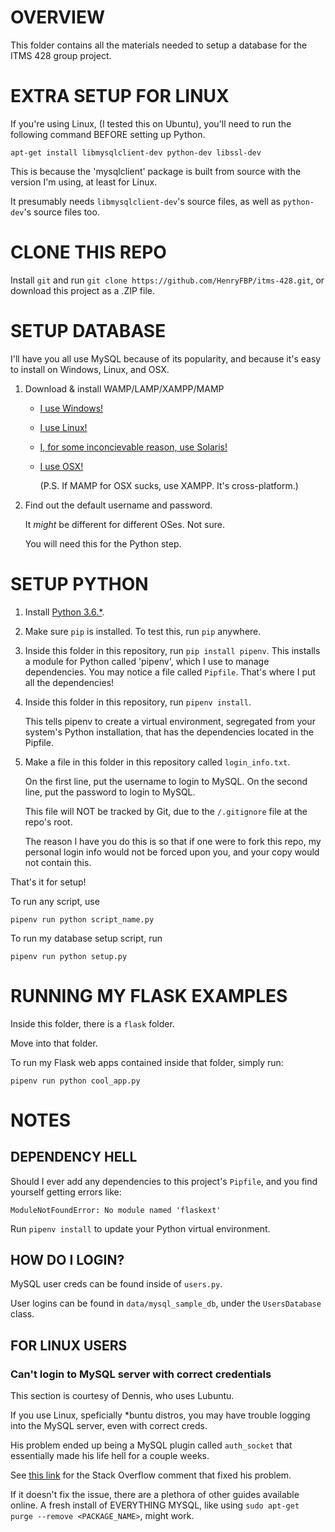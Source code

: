 # OVERVIEW

This folder contains all the materials needed to setup a database for the ITMS 428 group project.

# EXTRA SETUP FOR LINUX

If you're using Linux, (I tested this on Ubuntu), you'll need to run the following command BEFORE setting up Python.

`apt-get install libmysqlclient-dev python-dev libssl-dev`

This is because the 'mysqlclient' package is built from source with the version I'm using, at least for Linux.

It presumably needs `libmysqlclient-dev`'s source files, as well as `python-dev`'s source files too.

# CLONE THIS REPO

Install `git` and run `git clone https://github.com/HenryFBP/itms-428.git`, or download this project as a .ZIP file.

# SETUP DATABASE

I'll have you all use MySQL because of its popularity, and because it's easy to install on Windows, Linux, and OSX.

1. Download & install WAMP/LAMP/XAMPP/MAMP
    - [I use Windows!](http://www.wampserver.com/en/)
    - [I use Linux!](https://www.linode.com/docs/web-servers/lamp/install-lamp-stack-on-ubuntu-16-04/)
    - [I, for some inconcievable reason, use Solaris!](https://www.apachefriends.org/index.html)
    - [I use OSX!](https://www.mamp.info/en/)

      (P.S. If MAMP for OSX sucks, use XAMPP. It's cross-platform.)

 2. Find out the default username and password.

    It _might_ be different for different OSes. Not sure.

    You will need this for the Python step.

# SETUP PYTHON

1. Install [Python 3.6.*](https://www.python.org/downloads/).

2. Make sure `pip` is installed. To test this, run `pip` anywhere.

3. Inside this folder in this repository, run `pip install pipenv`.
   This installs a module for Python called 'pipenv', which I use to manage dependencies.
   You may notice a file called `Pipfile`. That's where I put all the dependencies!
   
4. Inside this folder in this repository, run `pipenv install`.
   
   This tells pipenv to create a virtual environment, segregated from your system's Python
   installation, that has the dependencies located in the Pipfile.

5. Make a file in this folder in this repository called `login_info.txt`.

   On the first line, put the username to login to MySQL.
   On the second line, put the password to login to MySQL.
   
   This file will NOT be tracked by Git, due to the `/.gitignore` file at the repo's root.
   
   The reason I have you do this is so that if one were to fork this repo, my personal login
   info would not be forced upon you, and your copy would not contain this.
   
That's it for setup!

To run any script, use

    pipenv run python script_name.py


To run my database setup script, run

    pipenv run python setup.py

# RUNNING MY FLASK EXAMPLES

Inside this folder, there is a `flask` folder.

Move into that folder.

To run my Flask web apps contained inside that folder, simply run:

	pipenv run python cool_app.py
  
# NOTES

## DEPENDENCY HELL
Should I ever add any dependencies to this project's `Pipfile`, and you find yourself
getting errors like:

    ModuleNotFoundError: No module named 'flaskext'

Run `pipenv install` to update your Python virtual environment.

## HOW DO I LOGIN?

MySQL user creds can be found inside of `users.py`.

User logins can be found in `data/mysql_sample_db`, under the
`UsersDatabase` class.

## FOR LINUX USERS

### Can't login to MySQL server with correct credentials

This section is courtesy of Dennis, who uses Lubuntu.

If you use Linux, speficially *buntu distros, you may have trouble
logging into the MySQL server, even with correct creds.

His problem ended up being a MySQL plugin called `auth_socket` that
essentially made his life hell for a couple weeks.

See [this link](https://stackoverflow.com/a/43659857/4262535) for the
Stack Overflow comment that fixed his problem.

If it doesn't fix the issue, there are a plethora of other guides
available online. A fresh install of EVERYTHING MYSQL, like using
`sudo apt-get purge --remove <PACKAGE_NAME>`, might work.